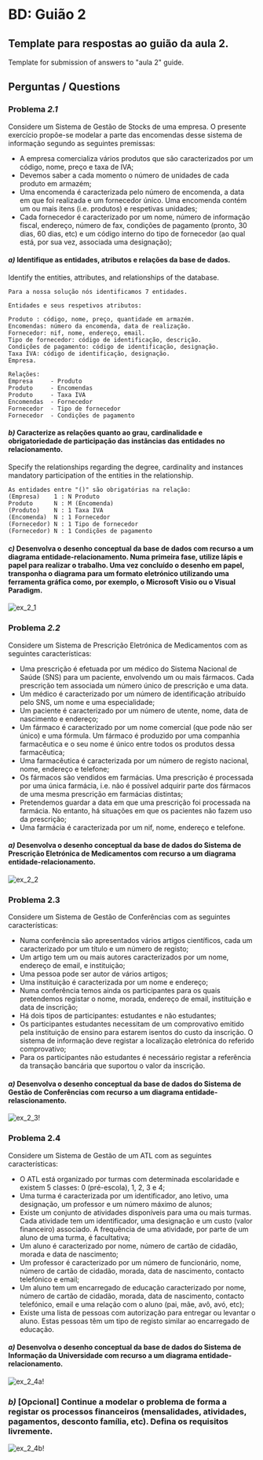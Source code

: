 # BD: Guião 2

## Template para respostas ao guião da aula 2.

Template for submission of answers to "aula 2" guide.

## Perguntas / Questions

### Problema _2.1_

Considere um Sistema de Gestão de Stocks de uma empresa. O presente exercício propõe-se modelar a parte das encomendas desse sistema de informação segundo as seguintes premissas:

- A empresa comercializa vários produtos que são caracterizados por um código, nome, preço e taxa de IVA;
- Devemos saber a cada momento o número de unidades de cada produto em armazém;
- Uma encomenda é caracterizada pelo número de encomenda, a data em que foi realizada e um fornecedor único. Uma encomenda contém um ou mais itens (i.e. produtos) e respetivas unidades;
- Cada fornecedor é caracterizado por um nome, número de informação fiscal, endereço, número de fax, condições de pagamento (pronto, 30 dias, 60 dias, etc) e um código interno do tipo de fornecedor (ao qual está, por sua vez, associada uma designação);

#### _a)_ Identifique as entidades, atributos e relações da base de dados.

Identify the entities, attributes, and relationships of the database.

```
Para a nossa solução nós identificamos 7 entidades.

Entidades e seus respetivos atributos:

Produto : código, nome, preço, quantidade em armazém.
Encomendas: número da encomenda, data de realização.
Fornecedor: nif, nome, endereço, email.
Tipo de fornecedor: código de identificação, descrição.
Condições de pagamento: código de identificação, designação.
Taxa IVA: código de identificação, designação.
Empresa.

Relações:
Empresa     - Produto
Produto     - Encomendas
Produto     - Taxa IVA
Encomendas  - Fornecedor
Fornecedor  - Tipo de fornecedor
Fornecedor  - Condições de pagamento
```

#### _b)_ Caracterize as relações quanto ao grau, cardinalidade e obrigatoriedade de participação das instâncias das entidades no relacionamento.

Specify the relationships regarding the degree, cardinality and instances mandatory participation of the entities in the relationship.

```
As entidades entre "()" são obrigatórias na relação:
(Empresa)    1 : N Produto
Produto      N : M (Encomenda)
(Produto)    N : 1 Taxa IVA
(Encomenda)  N : 1 Fornecedor
(Fornecedor) N : 1 Tipo de fornecedor
(Fornecedor) N : 1 Condições de pagamento

```

#### _c)_ Desenvolva o desenho conceptual da base de dados com recurso a um diagrama entidade-relacionamento. Numa primeira fase, utilize lápis e papel para realizar o trabalho. Uma vez concluído o desenho em papel, transponha o diagrama para um formato eletrónico utilizando uma ferramenta gráfica como, por exemplo, o Microsoft Visio ou o Visual Paradigm.

![ex_2_1](imagens/ex21c.png)

### Problema _2.2_

Considere um Sistema de Prescrição Eletrónica de Medicamentos com as seguintes características:

- Uma prescrição é efetuada por um médico do Sistema Nacional de Saúde (SNS) para um paciente, envolvendo um ou mais fármacos. Cada prescrição tem associada um número único de prescrição e uma data.
- Um médico é caracterizado por um número de identificação atribuído pelo SNS, um nome e uma especialidade;
- Um paciente é caracterizado por um número de utente, nome, data de nascimento e endereço;
- Um fármaco é caracterizado por um nome comercial (que pode não ser único) e uma fórmula. Um fármaco é produzido por uma companhia farmacêutica e o seu nome é único entre todos os produtos dessa farmacêutica;
- Uma farmacêutica é caracterizada por um número de registo nacional, nome, endereço e telefone;
- Os fármacos são vendidos em farmácias. Uma prescrição é processada por uma única farmácia, i.e. não é possível adquirir parte dos fármacos de uma mesma prescrição em farmácias distintas;
- Pretendemos guardar a data em que uma prescrição foi processada na farmácia. No entanto, há situações em que os pacientes não fazem uso da prescrição;
- Uma farmácia é caracterizada por um nif, nome, endereço e telefone.

#### _a)_ Desenvolva o desenho conceptual da base de dados do Sistema de Prescrição Eletrónica de Medicamentos com recurso a um diagrama entidade-relacionamento.

![ex_2_2](ex_2_2.png "AnImage or PDF file")

### Problema 2.3

Considere um Sistema de Gestão de Conferências com as seguintes características:

- Numa conferência são apresentados vários artigos científicos, cada um caracterizado por um título e um número de registo;
- Um artigo tem um ou mais autores caracterizados por um nome, endereço de email, e instituição;
- Uma pessoa pode ser autor de vários artigos;
- Uma instituição é caracterizada por um nome e endereço;
- Numa conferência temos ainda os participantes para os quais pretendemos registar o nome, morada, endereço de email, instituição e data de inscrição;
- Há dois tipos de participantes: estudantes e não estudantes;
- Os participantes estudantes necessitam de um comprovativo emitido pela instituição de ensino para estarem isentos do custo da inscrição. O sistema de informação deve registar a localização eletrónica do referido comprovativo;
- Para os participantes não estudantes é necessário registar a referência da transação bancária que suportou o valor da inscrição.

#### _a)_ Desenvolva o desenho conceptual da base de dados do Sistema de Gestão de Conferências com recurso a um diagrama entidade-relascionamento.

![ex_2_3!](ex_2_3.png "AnImage or PDF file")

### Problema 2.4

Considere um Sistema de Gestão de um ATL com as seguintes características:

- O ATL está organizado por turmas com determinada escolaridade e existem 5 classes: 0 (pré-escola), 1, 2, 3 e 4;
- Uma turma é caracterizada por um identificador, ano letivo, uma designação, um professor e um número máximo de alunos;
- Existe um conjunto de atividades disponíveis para uma ou mais turmas. Cada atividade tem um identificador, uma designação e um custo (valor financeiro) associado. A frequência de uma atividade, por parte de um aluno de uma turma, é facultativa;
- Um aluno é caracterizado por nome, número de cartão de cidadão, morada e data de nascimento;
- Um professor é caracterizado por um número de funcionário, nome, número de cartão de cidadão, morada, data de nascimento, contacto telefónico e email;
- Um aluno tem um encarregado de educação caracterizado por nome, número de cartão de cidadão, morada, data de nascimento, contacto telefónico, email e uma relação com o aluno (pai, mãe, avô, avó, etc);
- Existe uma lista de pessoas com autorização para entregar ou levantar o aluno. Estas pessoas têm um tipo de registo similar ao encarregado de educação.

#### _a)_ Desenvolva o desenho conceptual da base de dados do Sistema de Informação da Universidade com recurso a um diagrama entidade-relacionamento.

![ex_2_4a!](imagens/ex24a.png)

### _b)_ [Opcional] Continue a modelar o problema de forma a registar os processos financeiros (mensalidades, atividades, pagamentos, desconto família, etc). Defina os requisitos livremente.

![ex_2_4b!](imagens/ex24b.png "AnImage or PDF file")
